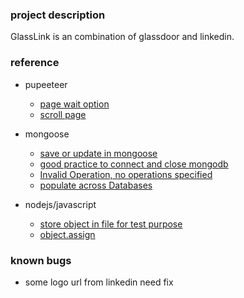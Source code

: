 ### project description
GlassLink is an combination of glassdoor and linkedin.

### reference
- pupeeteer
    - [page wait option](https://github.com/GoogleChrome/puppeteer/blob/master/docs/api.md#pagegotourl-options)
    - [scroll page](https://github.com/GoogleChrome/puppeteer/issues/305)
    
- mongoose
    - [save or update in mongoose](https://stackoverflow.com/questions/44287531/save-or-update-mongoose)
    - [good practice to connect and close mongodb](https://gist.github.com/blairvanderhoof/4221553)
    - [Invalid Operation, no operations specified](https://github.com/toymachiner62/node-mongo-seeds/issues/6)
    - [populate across Databases](http://mongoosejs.com/docs/populate.html#deep-populate)

- nodejs/javascript
    - [store object in file for test purpose](https://www.npmjs.com/package/pickle)
    - [object.assign](https://developer.mozilla.org/zh-CN/docs/Web/JavaScript/Reference/Global_Objects/Object/assign)


### known bugs
- some logo url from linkedin need fix